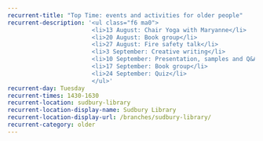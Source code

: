 ```yaml
---
recurrent-title: "Top Time: events and activities for older people"
recurrent-description: '<ul class="f6 ma0">
                        <li>13 August: Chair Yoga with Maryanne</li>
                        <li>20 August: Book group</li>
                        <li>27 August: Fire safety talk</li>
                        <li>3 September: Creative writing</li>
                        <li>10 September: Presentation, samples and Q&A from Wiltshire Farm Foods</li>
                        <li>17 September: Book group</li>
                        <li>24 September: Quiz</li>
                        </ul>'
recurrent-day: Tuesday
recurrent-times: 1430-1630
recurrent-location: sudbury-library
recurrent-location-display-name: Sudbury Library
recurrent-location-display-url: /branches/sudbury-library/
recurrent-category: older
---
```

